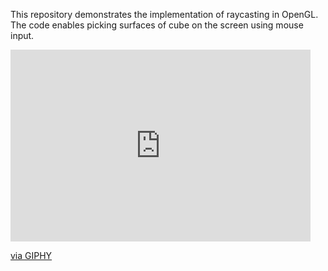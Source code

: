 This repository demonstrates the implementation of raycasting in OpenGL. The code enables picking surfaces of cube on the screen using mouse input.
<iframe src="https://giphy.com/embed/JbrEomp8fYr4Cxj3Jd" width="480" height="307" style="" frameBorder="0" class="giphy-embed" allowFullScreen></iframe><p><a href="https://giphy.com/gifs/JbrEomp8fYr4Cxj3Jd">via GIPHY</a></p>


